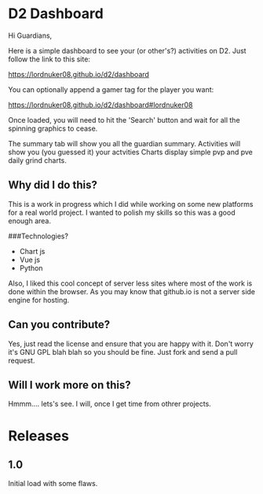 # D2 Dashboard

Hi Guardians,

Here is a simple dashboard to see your (or other's?) activities on D2. Just follow the link to this site:

https://lordnuker08.github.io/d2/dashboard

You can optionally append a gamer tag for the player you want:

https://lordnuker08.github.io/d2/dashboard#lordnuker08

Once loaded, you will need to hit the 'Search' button and wait for all the spinning graphics to cease.

The summary tab will show you all the guardian summary.
Activities will show you (you guessed it) your actvities
Charts display simple pvp and pve daily grind charts.


## Why did I do this?
This is a work in progress which I did while working on some new platforms for a real world project. I wanted to polish my skills so this was a good enough area.

###Technologies?
- Chart js
- Vue js
- Python

Also, I liked this cool concept of server less sites where most of the work is done within the browser. As you may know that github.io is not a server side engine for hosting.

## Can you contribute?
Yes, just read the license and ensure that you are happy with it. Don't worry it's GNU GPL blah blah so you should be fine. 
Just fork and send a pull request.

## Will I work more on this?
Hmmm.... lets's see. I will, once I get time from othrer projects.

# Releases
## 1.0
Initial load with some flaws. 
